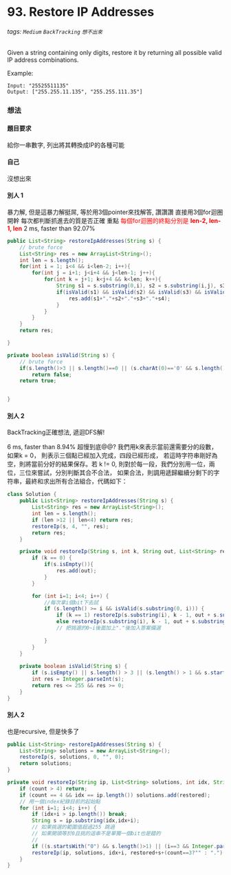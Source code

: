 # 93. Restore IP Addresses

###### tags: `Medium` `BackTracking` `想不出來`
Given a string containing only digits, restore it by returning all possible valid IP address combinations.

Example:
```
Input: "25525511135"
Output: ["255.255.11.135", "255.255.111.35"]
```

### 想法
#### 題目要求
給你一串數字, 列出將其轉換成IP的各種可能


#### 自己
沒想出來

#### 別人 1 
暴力解, 但是這暴力解挺屌, 等於用3個pointer來找解答, 讚讚讚
直接用3個for迴圈開幹
每次都判斷抓進去的質是否正確
重點
<font style="color:red">每個for迴圈的終點分別是 **len-2, len-1, len**</font>
2 ms, faster than 92.07%

```java
public List<String> restoreIpAddresses(String s) {
    // brute force
    List<String> res = new ArrayList<String>();
    int len = s.length();
    for(int i = 1; i<4 && i<len-2; i++){
        for(int j = i+1; j<i+4 && j<len-1; j++){
            for(int k = j+1; k<j+4 && k<len; k++){
                String s1 = s.substring(0,i), s2 = s.substring(i,j), s3 = s.substring(j,k), s4 = s.substring(k,len);
                if(isValid(s1) && isValid(s2) && isValid(s3) && isValid(s4)){
                    res.add(s1+"."+s2+"."+s3+"."+s4);
                }
            }
        }
    }
    return res;

}

private boolean isValid(String s) {
    // brute force
    if(s.length()>3 || s.length()==0 || (s.charAt(0)=='0' && s.length()>1) || Integer.parseInt(s)>255)
        return false;
    return true;


}
```

#### 別人 2
BackTracking正確想法, 遞迴DFS解!


6 ms, faster than 8.94% 超慢到底@@?
我們用k來表示當前還需要分的段數，
如果k = 0，
則表示三個點已經加入完成，四段已經形成，
若這時字符串剛好為空，則將當前分好的結果保存。若
k != 0, 則對於每一段，我們分別用一位，兩位，三位來嘗試，分別判斷其合不合法，
如果合法，則調用遞歸繼續分剩下的字符串，最終和求出所有合法組合，代碼如下：
```java
class Solution {
    public List<String> restoreIpAddresses(String s) {
        List<String> res = new ArrayList<String>();
        int len = s.length();
        if (len >12 || len<4) return res;
        restoreIp(s, 4, "", res);
        return res;
    }

    private void restoreIp(String s, int k, String out, List<String> res) {
        if (k == 0) {
            if(s.isEmpty()){
                res.add(out);
            }
        }

        for (int i=1; i<4; i++) {
            //每次拿i個bit下去試
            if (s.length() >= i && isValid(s.substring(0, i))) {
                if (k == 1) restoreIp(s.substring(i), k - 1, out + s.substring(0, i), res); // 最後一欄不用加 "."
                else restoreIp(s.substring(i), k - 1, out + s.substring(0, i) + ".", res);// 把剩下的string用substring丟下去繼續recursive
                // 把挑選的0~i後面加上"."後加入答案備選
                
            }
        }
    }
               
    private boolean isValid(String s) {
        if (s.isEmpty() || s.length() > 3 || (s.length() > 1 && s.startsWith("0"))) return false;
        int res = Integer.parseInt(s);
        return res <= 255 && res >= 0;
    }
}
```

#### 別人 2 
也是recursive, 但是快多了

```java
public List<String> restoreIpAddresses(String s) {
    List<String> solutions = new ArrayList<String>();
    restoreIp(s, solutions, 0, "", 0);
    return solutions;
}

private void restoreIp(String ip, List<String> solutions, int idx, String restored, int count) {
    if (count > 4) return;
    if (count == 4 && idx == ip.length()) solutions.add(restored);
    // 用一個index紀錄目前的起始點
    for (int i=1; i<4; i++) {
        if (idx+i > ip.length()) break;
        String s = ip.substring(idx,idx+i);
        // 如果挑選的範圍值超過255 跳過
        // 如果開頭等於0且挑的這串不是單獨一個bit也是錯的
        // 
        if ((s.startsWith("0") && s.length()>1) || (i==3 && Integer.parseInt(s) >= 256)) continue;
        restoreIp(ip, solutions, idx+i, restored+s+(count==3?"" : "."), count+1);
    }
}
```